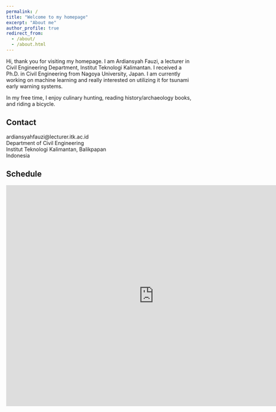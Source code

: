 ```yaml
---
permalink: /
title: "Welcome to my homepage"
excerpt: "About me"
author_profile: true
redirect_from: 
  - /about/
  - /about.html
---
```


Hi, thank you for visiting my homepage. I am Ardiansyah Fauzi, a lecturer in
Civil Engineering Department, Institut Teknologi Kalimantan. I received a Ph.D.
in Civil Engineering from Nagoya University, Japan. I am currently working on
machine learning and really interested on utilizing it for tsunami early warning
systems. 

In my free time, I enjoy culinary hunting, reading history/archaeology books,
and riding a bicycle.

## Contact

<i class="fa fa-envelope fa-fw fa-lg" aria-hidden="true"></i> &#97;&#114;&#100;&#105;&#97;&#110;&#115;&#121;&#97;&#104;&#102;&#97;&#117;&#122;&#105;&#64;&#108;&#101;&#99;&#116;&#117;&#114;&#101;&#114;&#46;&#105;&#116;&#107;&#46;&#97;&#99;&#46;&#105;&#100;  
Department of Civil Engineering  
Institut Teknologi Kalimantan, Balikpapan  
Indonesia  

## Schedule
<iframe src="https://calendar.google.com/calendar/embed?src=ardiansyahfauzi%40lecturer.itk.ac.id&ctz=Asia%2FMakassar" style="border: 0" width="800" height="600" frameborder="0" scrolling="no"></iframe>